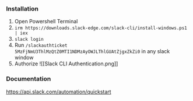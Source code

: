### Installation

1. Open Powershell Terminal
2. `irm https://downloads.slack-edge.com/slack-cli/install-windows.ps1 | iex`
3. `slack login`
4. Run `/slackauthticket 5MzFjNmU3ThlMzQtZ0MTI1NDMzAyOWJLThlGUAtZjgxZkZi0` in any slack window
5. Authorize
![[Slack CLI Authentication.png]]

### Documentation
https://api.slack.com/automation/quickstart